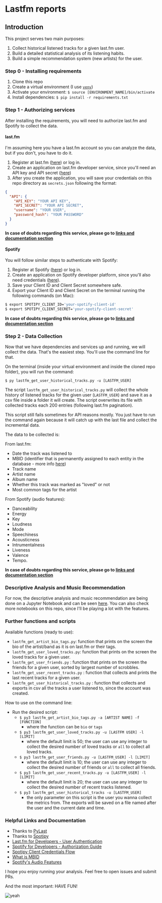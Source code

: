# Lastfm reports

## Introduction

This project serves two main purposes:

1. Collect historical listened tracks for a given last.fm user.
2. Build a detailed statistical analysis of its listening habits.
3. Build a simple recommendation system (new artists) for the user.

### Step 0 - Installing requirements

1. Clone this repo
2. Create a virtual environment (I use [`venv`](https://docs.python.org/3/library/venv.html))
3. Activate your environment: `$ source [ENVIRONMENT_NAME]/bin/activate`
4. Install dependencies: `$ pip install -r requirements.txt`

### Step 1 - Authorizing services

After installing the requirements, you will need to authorize last.fm and Spotify to collect the data.

#### last.fm

I'm assuming here you have a last.fm account so you can analyze the data, but if you don't, you have to do it.

1. Register at last.fm ([here](https://www.last.fm/join)) or log in.
2. Create an application on last.fm developer service, since you'll need an API key and API secret ([here](https://www.last.fm/api/account/create))
3. After you create the application, you will save your credentials on this repo directory as `secrets.json` following the format:

```json
{
  "API": {
    "API_KEY": "YOUR API KEY",
    "API_SECRET": "YOUR API SECRET",
    "username": "YOUR USER",
    "password_hash": "YOUR PASSWORD"
  }
}
```

**In case of doubts regarding this service, please go to [links and documentation section](https://github.com/gomesfernanda/lastfm-reports/blob/master/README.md#helpful-links-and-documentation)**

#### Spotify

You will follow similar steps to authenticate with Spotify:

1. Register at Spotify ([here](https://www.spotify.com/signup/)) or log in.
2. Create an application on Spotify developer platform, since you'll also need credentials ([here](https://developer.spotify.com/dashboard/applications)).
3. Save your Client ID and Client Secret somewhere safe.
4. Export your Client ID and Client Secret on the terminal running the following commands (on Mac):

```bash
$ export SPOTIPY_CLIENT_ID='your-spotify-client-id'
$ export SPOTIPY_CLIENT_SECRET='your-spotify-client-secret'
```

**In case of doubts regarding this service, please go to [links and documentation section](https://github.com/gomesfernanda/lastfm-reports/blob/master/README.md#helpful-links-and-documentation)**

### Step 2 - Data Collection

Now that we have dependencies and services up and running, we will collect the data. That's the easiest step. You'll use the command line for that.

On the terminal (inside your virtual environment and inside the cloned repo folder), you will run the command:

```
$ py lastfm_get_user_historical_tracks.py -u [LASTFM_USER]
```
The script `lastfm_get_user_historical_tracks.py` will collect the whole history of listened tracks for the given user (`LASTFM_USER`) and save it as a csv file inside a folder it will create. The script overwrites its file with collected tracks each 200 entries (following last.fm pagination).

This script still fails sometimes for API reasons mostly. You just have to run the command again because it will catch up with the last file and collect the incremental data.

The data to be collected is:

From last.fm:

- Date the track was listened to
- MBID (identifier that is permanently assigned to each entity in the database - more info [here](https://musicbrainz.org/doc/MusicBrainz_Identifier))
- Track name
- Artist name
- Album name
- Whether this track was marked as "loved" or not
- Most common tags for the artist

From Spotify (audio features):
- Danceability
- Energy
- Key
- Loudness
- Mode
- Speechiness
- Acousticness
- Intrumentalness
- Liveness
- Valence
- Tempo.

**In case of doubts regarding this service, please go to [links and documentation section](https://github.com/gomesfernanda/lastfm-reports/blob/master/README.md#helpful-links-and-documentation)**

### Descriptive Analysis and Music Recommendation

For now, the descriptive analysis and music recommendation are being done on a Jupyter Notebook and can be seen [here](https://nbviewer.jupyter.org/github/gomesfernanda/lastfm-reports/blob/master/lastfm_analysis.ipynb). You can also check more notebooks on this repo, since I'll be playing a lot with the features.

### Further functions and scripts

Available functions (ready to use):

- `lastfm_get_artist_bio_tags.py`: function that prints on the screen the bio of the artist/band as it is on last.fm or their tags.
- `lastfm_get_user_loved_tracks.py`: function that prints on the screen the loved tracks for a given user.
- `lastfm_get_user_friends.py` : function that prints on the screen the friends for a given user, sorted by largest number of scrobbles.
- `lastfm_get_user_recent_tracks.py` : function that collects and prints the last recent tracks for a given user.
- `lastfm_get_user_historical_tracks.py` : function that collects and exports in csv all the tracks a user listened to, since the account was created.

How to use on the command line:

- Run the desired script:
  - `$ py3 lastfm_get_artist_bio_tags.py -a [ARTIST NAME] -f [FUNCTION]`
    - where the function can be `bio` or `tags`
  - `$ py3 lastfm_get_user_loved_tracks.py -u [LASTFM USER] -l [LIMIT]`
    - where the default limit is 50; the user can use any integer to collect the desired number of loved tracks or `all` to collect all loved tracks.
  - `$ py3 lastfm_get_user_friends.py -u [LASTFM_USER] -l [LIMIT]`
    - where the default limit is 10; the user can use any integer to collect the desired number of friends or `all` to collect all friends.
  - `$ py3 lastfm_get_user_recent_tracks.py -u [LASTFM_USER] -l [LIMIT]`
    - where the default limit is 20; the user can use any integer to collect the desired number of recent tracks listened.
  - `$ py3 lastfm_get_user_historical_tracks -u [LASTFM_USER]`
    - the only parameter on this script is the user you wanna collect the metrics from. The exports will be saved on a file named after the user and the current date and time.

### Helpful Links and Documentation

- Thanks to [PyLast](https://github.com/pylast/pylast)
- Thanks to [Spotipy](https://spotipy.readthedocs.io/en/2.12.0/)
- [Last.fm for Developers - User Authentication](https://www.last.fm/api/authentication)
- [Spotify for Developers - Authorization Guide](https://developer.spotify.com/documentation/general/guides/authorization-guide/)
- [Spotipy Client Credentials Flow](https://spotipy.readthedocs.io/en/2.12.0/#client-credentials-flow)
- [What is MBID](https://musicbrainz.org/doc/MusicBrainz_Identifier)
- [Spotify's Audio Features](https://developer.spotify.com/documentation/web-api/reference/tracks/get-audio-features/)

I hope you enjoy running your analysis. Feel free to open issues and submit PRs.

And the most important: HAVE FUN!

![yeah](https://media.giphy.com/media/Is1O1TWV0LEJi/giphy.gif)
